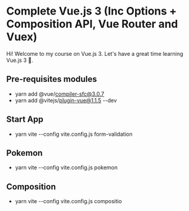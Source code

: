 # Complete Vue.js 3 (Inc Options + Composition API, Vue Router and Vuex)

Hi! Welcome to my course on Vue.js 3. Let's have a great time learning Vue.js 3 🎉.

## Pre-requisites modules
- yarn add @vue/compiler-sfc@3.0.7
- yarn add @vitejs/plugin-vue@1.1.5 --dev

## Start App
- yarn vite --config vite.config.js form-validation

## Pokemon
- yarn vite --config vite.config.js pokemon

## Composition
- yarn vite --config vite.config.js compositio